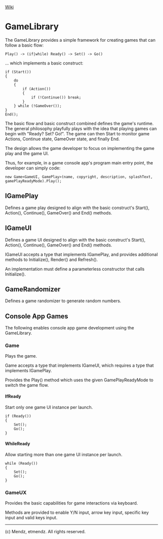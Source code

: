 [Wiki](https://github.com/etmendz/game-library/wiki)
# GameLibrary
The GameLibrary provides a simple framework for creating games that can follow a basic flow:

	Play() -> (if|while) Ready() -> Set() -> Go()

... which implements a basic construct:

	if (Start())
	{
		do
		{
			if (Action())
			{
				if (!Continue()) break;
			}
		} while (!GameOver());
	}
	End();

The basic flow and basic construct combined defines the game's runtime. The general philosophy playfully plays with the idea that playing games can begin with "Ready? Set? Go!". The game can then Start to monitor game Actions, Continue state, GameOver state, and finally End.

The design allows the game developer to focus on implementing the game play and the game UI.

Thus, for example, in a game console app's program main entry point, the developer can simply code:

	new Game<GameUI, GamePlay>(name, copyright, description, splashText, gamePlayReadyMode).Play();

## IGamePlay
Defines a game play designed to align with the basic construct's Start(), Action(), Continue(), GameOver() and End() methods.

## IGameUI
Defines a game UI designed to align with the basic construct's Start(), Action(), Continue(), GameOver() and End() methods.

IGameUI accepts a type that implements IGamePlay, and provides additional methods to Initialize(), Render() and Refresh().

An implementation must define a parameterless constructor that calls Initialize().

## GameRandomizer
Defines a game randomizer to generate random numbers.

## Console App Games
The following enables console app game development using the GameLibrary.

### Game
Plays the game.

Game accepts a type that implements IGameUI, which requires a type that implements IGamePlay.

Provides the Play() method which uses the given GamePlayReadyMode to switch the game flow.

#### IfReady
Start only one game UI instance per launch.

	if (Ready())
	{
		Set();
		Go();
	}

#### WhileReady
Allow starting more than one game UI instance per launch.

	while (Ready())
	{
		Set();
		Go();
	}

### GameUX
Provides the basic capabilities for game interactions via keyboard.

Methods are provided to enable Y/N input, arrow key input, specific key input and valid keys input.

---

(c) Mendz, etmendz. All rights reserved.